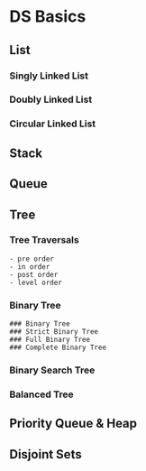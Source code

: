 # DS Basics
## List
### Singly Linked List
### Doubly Linked List
### Circular Linked List
## Stack
## Queue
## Tree
  ### Tree Traversals
    - pre order
    - in order
    - post order
    - level order
  ### Binary Tree
    ### Binary Tree
    ### Strict Binary Tree
    ### Full Binary Tree
    ### Complete Binary Tree
  ### Binary Search Tree
  ### Balanced Tree
## Priority Queue & Heap
## Disjoint Sets





